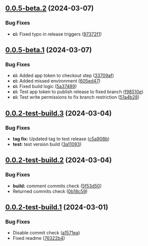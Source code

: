 ## [0.0.5-beta.2](https://github.com/ronati/terraform-provider-typesense/compare/v0.0.5-beta.1...v0.0.5-beta.2) (2024-03-07)


### Bug Fixes


* **ci:** Fixed typo in release triggers ([97372f1](https://github.com/ronati/terraform-provider-typesense/commit/97372f12fce26609d1b8766a2627fffb0aeb40ee))

## [0.0.5-beta.1](https://github.com/ronati/terraform-provider-typesense/compare/v0.0.4...v0.0.5-beta.1) (2024-03-07)


### Bug Fixes

* **ci:** Added app token to checkout step ([33709af](https://github.com/ronati/terraform-provider-typesense/commit/33709af4f752396b14411f5bbbc9f3dc93a88039))
* **ci:** Added missed  environment ([605ed47](https://github.com/ronati/terraform-provider-typesense/commit/605ed47cf73fa5ed2d5e2387050ff095c49a0c86))
* **ci:** Fixed build logic ([5a37489](https://github.com/ronati/terraform-provider-typesense/commit/5a3748959cb034b536e031ec8417a98a877121ec))
* **ci:** Test app token to publish release to fixed branch ([f98510e](https://github.com/ronati/terraform-provider-typesense/commit/f98510eaf9c790987e3f475219862b6433b401f9))
* **ci:** Test write permissions to fix branch restriction ([51a4b28](https://github.com/ronati/terraform-provider-typesense/commit/51a4b28fe745509c860df7026b3839f4754a6e98))

## [0.0.2-test-build.3](https://github.com/ronati/terraform-provider-typesense/compare/v0.0.2-test-build.2...v0.0.2-test-build.3) (2024-03-04)


### Bug Fixes

* **tag fix:** Updated tag to test release ([c5a908b](https://github.com/ronati/terraform-provider-typesense/commit/c5a908b9308c04f820f05b16b3f5c5c1ed6882d2))
* **test:** test version build ([3a11093](https://github.com/ronati/terraform-provider-typesense/commit/3a11093c96e544fa8b5361414e02ac9066c83e21))

## [0.0.2-test-build.2](https://github.com/ronati/terraform-provider-typesense/compare/v0.0.2-test-build.1...v0.0.2-test-build.2) (2024-03-04)


### Bug Fixes

* **build:** comment commits check ([5f53d50](https://github.com/ronati/terraform-provider-typesense/commit/5f53d50b20bb8a41bf0dc3dd59e808d5201cd6e5))
* Returned commits check ([0b18c59](https://github.com/ronati/terraform-provider-typesense/commit/0b18c59b8b59391005c8f6d850699ec0fdc475c3))

## [0.0.2-test-build.1](https://github.com/ronati/terraform-provider-typesense/compare/v0.0.1...v0.0.2-test-build.1) (2024-03-01)


### Bug Fixes

* Disable commit check ([a1571ea](https://github.com/ronati/terraform-provider-typesense/commit/a1571ea50ccb343e9b4ca180c4a31ab84b2fbdfb))
* Fixed readme ([76322b4](https://github.com/ronati/terraform-provider-typesense/commit/76322b49524c46fa0d253f5861f63f31294bbf19))
